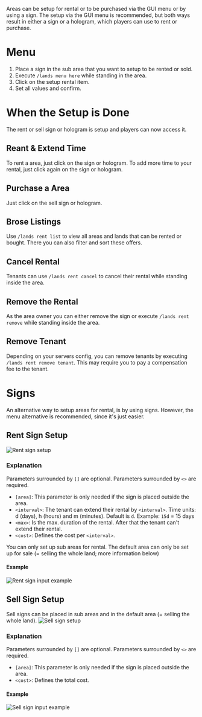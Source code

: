Areas can be setup for rental or to be purchased via the GUI menu or by using a sign. The setup via the GUI menu is recommended, but both ways result in either a sign or a hologram, which players can use to rent or purchase.

# Menu
1. Place a sign in the sub area that you want to setup to be rented or sold.
2. Execute `/lands menu here` while standing in the area.
3. Click on the setup rental item.
4. Set all values and confirm.

# When the Setup is Done
The rent or sell sign or hologram is setup and players can now access it.

## Reant & Extend Time
To rent a area, just click on the sign or hologram. To add more time to your rental, just click again on the sign or hologram.

## Purchase a Area
Just click on the sell sign or hologram.

## Brose Listings
Use `/lands rent list` to view all areas and lands that can be rented or bought. There you can also filter and sort these offers.

## Cancel Rental
Tenants can use `/lands rent cancel` to cancel their rental while standing inside the area.
 
## Remove the Rental
As the area owner you can either remove the sign or execute `/lands rent remove` while standing inside the area.

## Remove Tenant
Depending on your servers config, you can remove tenants by executing `/lands rent remove tenant`. This may require you to pay a compensation fee to the tenant.

# Signs
An alternative way to setup areas for rental, is by using signs. However, the menu alternative is recommended, since it's just easier.

## Rent Sign Setup
![Rent sign setup](https://imgur.com/am5U7Sp.jpg) 

### Explanation
Parameters surrounded by `[]` are optional. Parameters surrounded by `<>` are required.

* `[area]`: This parameter is only needed if the sign is placed outside the area.
* `<interval>`: The tenant can extend their rental by `<interval>`. Time units: d (days), h (hours) and m (minutes). Default is `d`. Example: `15d` = 15 days
* `<max>`: Is the max. duration of the rental. After that the tenant can't extend their rental.
* `<cost>`: Defines the cost per `<interval>`.

You can only set up sub areas for rental. The default area can only be set up for sale (= selling the whole land; more information below)

#### Example
![Rent sign input example](https://imgur.com/IX3XwlJ.jpg)

## Sell Sign Setup
Sell signs can be placed in sub areas and in the default area (= selling the whole land).
![Sell sign setup](https://imgur.com/Qy68zNh.jpg)

### Explanation
Parameters surrounded by `[]` are optional. Parameters surrounded by `<>` are required.

* `[area]`: This parameter is only needed if the sign is placed outside the area.
* `<cost>`: Defines the total cost.

#### Example
![Sell sign input example](https://imgur.com/9uRyayN.jpg)
